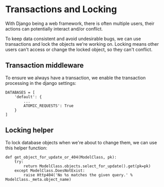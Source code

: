 # Transactions and Locking

With Django being a web framework, there is often multiple users, their actions can potentially interact and/or conflict.

To keep data consistent and avoid undesirable bugs, we can use transactions and lock the objects we're working on.  Locking means other users can't access or change the locked object, so they can't conflict.

## Transaction middleware

To ensure we always have a transaction, we enable the transaction processing in the django settings:

```
DATABASES = [
    'default': {
        ...
        ATOMIC_REQUESTS': True
    }
]
```

## Locking helper

To lock database objects when we're about to change them, we can use this helper function:

```
def get_object_for_update_or_404(ModelClass, pk):
    try:
        return ModelClass.objects.select_for_update().get(pk=pk)
    except ModelClass.DoesNotExist:
        raise Http404('No %s matches the given query.' % ModelClass._meta.object_name)
```
